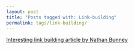 ```yaml
---
layout: post
title: "Posts tagged with: Link-building"
permalink: tags/link-building/
---
```

[Interesting link building article by Nathan Bunney](/2012/01/interesting-link-building-article-by)
